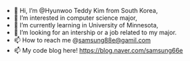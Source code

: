 - 👋 Hi, I’m @Hyunwoo Teddy Kim from South Korea,
- 👀 I’m interested in computer science major,
- 🌱 I’m currently learning in University of Minnesota,
- 💞️ I’m looking for an intership or a job related to my major.
- 📫 How to reach me @samsung88e@gamil.com
- 📫 My code blog here! https://blog.naver.com/samsung66e 

<!---
samsung88e/samsung88e is a ✨ special ✨ repository because its `README.md` (this file) appears on your GitHub profile.
You can click the Preview link to take a look at your changes.
--->
